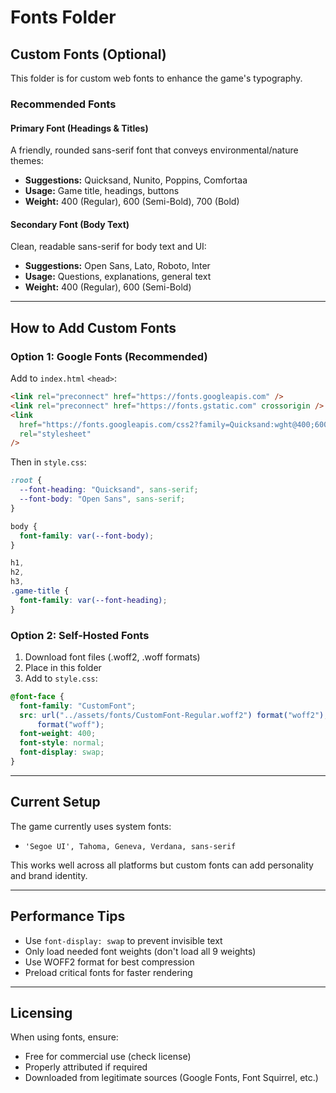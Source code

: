 # Fonts Folder

## Custom Fonts (Optional)

This folder is for custom web fonts to enhance the game's typography.

### Recommended Fonts

#### Primary Font (Headings & Titles)

A friendly, rounded sans-serif font that conveys environmental/nature themes:

- **Suggestions:** Quicksand, Nunito, Poppins, Comfortaa
- **Usage:** Game title, headings, buttons
- **Weight:** 400 (Regular), 600 (Semi-Bold), 700 (Bold)

#### Secondary Font (Body Text)

Clean, readable sans-serif for body text and UI:

- **Suggestions:** Open Sans, Lato, Roboto, Inter
- **Usage:** Questions, explanations, general text
- **Weight:** 400 (Regular), 600 (Semi-Bold)

---

## How to Add Custom Fonts

### Option 1: Google Fonts (Recommended)

Add to `index.html` `<head>`:

```html
<link rel="preconnect" href="https://fonts.googleapis.com" />
<link rel="preconnect" href="https://fonts.gstatic.com" crossorigin />
<link
  href="https://fonts.googleapis.com/css2?family=Quicksand:wght@400;600;700&family=Open+Sans:wght@400;600&display=swap"
  rel="stylesheet"
/>
```

Then in `style.css`:

```css
:root {
  --font-heading: "Quicksand", sans-serif;
  --font-body: "Open Sans", sans-serif;
}

body {
  font-family: var(--font-body);
}

h1,
h2,
h3,
.game-title {
  font-family: var(--font-heading);
}
```

### Option 2: Self-Hosted Fonts

1. Download font files (.woff2, .woff formats)
2. Place in this folder
3. Add to `style.css`:

```css
@font-face {
  font-family: "CustomFont";
  src: url("../assets/fonts/CustomFont-Regular.woff2") format("woff2"), url("../assets/fonts/CustomFont-Regular.woff")
      format("woff");
  font-weight: 400;
  font-style: normal;
  font-display: swap;
}
```

---

## Current Setup

The game currently uses system fonts:

- `'Segoe UI', Tahoma, Geneva, Verdana, sans-serif`

This works well across all platforms but custom fonts can add personality and brand identity.

---

## Performance Tips

- Use `font-display: swap` to prevent invisible text
- Only load needed font weights (don't load all 9 weights)
- Use WOFF2 format for best compression
- Preload critical fonts for faster rendering

---

## Licensing

When using fonts, ensure:

- Free for commercial use (check license)
- Properly attributed if required
- Downloaded from legitimate sources (Google Fonts, Font Squirrel, etc.)
